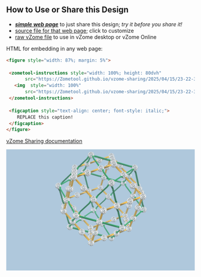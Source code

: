 
## How to Use or Share this Design

 - [***simple web page***](<https://Zometool.github.io/vzome-sharing/2025/04/15/23-22-38-GRN-Cubocta+Rhombic-Dodeca/>) to just share this design; *try it before you share it!*
 - [source file for that web page](<https://github.com/Zometool/vzome-sharing/edit/main/2025/04/15/23-22-38-GRN-Cubocta+Rhombic-Dodeca/index.md>); click to customize
 - [raw vZome file](<https://raw.githubusercontent.com/Zometool/vzome-sharing/main/2025/04/15/23-22-38-GRN-Cubocta+Rhombic-Dodeca/GRN-Cubocta+Rhombic-Dodeca.vZome>) to use in vZome desktop or vZome Online
 
 HTML for embedding in any web page:
 ```html
<figure style="width: 87%; margin: 5%">
  
  <zometool-instructions style="width: 100%; height: 80dvh"
        src="https://Zometool.github.io/vzome-sharing/2025/04/15/23-22-38-GRN-Cubocta+Rhombic-Dodeca/GRN-Cubocta+Rhombic-Dodeca.vZome" >
    <img  style="width: 100%"
        src="https://Zometool.github.io/vzome-sharing/2025/04/15/23-22-38-GRN-Cubocta+Rhombic-Dodeca/GRN-Cubocta+Rhombic-Dodeca.png" >
  </zometool-instructions>

  <figcaption style="text-align: center; font-style: italic;">
     REPLACE this caption!
  </figcaption>
</figure>

 ```

[vZome Sharing documentation](https://vzome.github.io/vzome/sharing.html#how-it-works)

![Image](<GRN-Cubocta+Rhombic-Dodeca.png>)

